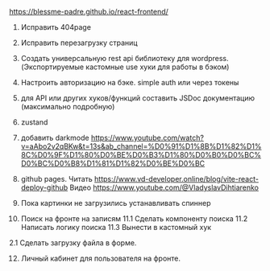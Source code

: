 https://blessme-padre.github.io/react-frontend/

1. Исправить 404page
2. Исправить перезагрузку страниц
3. Создать универсальную rest api библиотеку для wordpress. (Экспортируемые кастомные use хуки для работы в бэком)
4. Настроить авторизацию на бэке. simple auth или через токены
6. для API или других хуков/функций составить JSDoc документацию (максимально подробную)
7. zustand
8. добавить darkmode https://www.youtube.com/watch?v=aAbo2v2qBKw&t=13s&ab_channel=%D0%91%D1%8B%D1%82%D1%8C%D0%9F%D1%80%D0%BE%D0%B3%D1%80%D0%B0%D0%BC%D0%BC%D0%B8%D1%81%D1%82%D0%BE%D0%BC
9. github pages. Читать https://www.vd-developer.online/blog/vite-react-deploy-github Видео https://www.youtube.com/@VladyslavDihtiarenko
10. Пока картинки не загрузились устанавливать спиннер

11.  Поиск на фронте на записям
11.1 Сделать компоненту поиска
11.2 Написать логику поиска
11.3 Вынести в кастомный хук

2.1 Сделать загрузку файла в форме.

12. Личный кабинет для пользователя на фронте.





